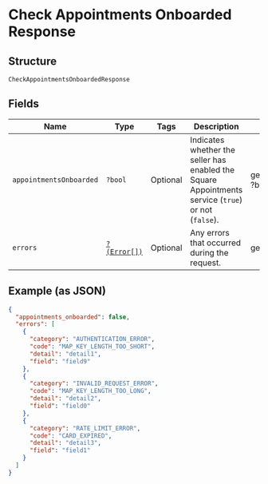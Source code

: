 
# Check Appointments Onboarded Response

## Structure

`CheckAppointmentsOnboardedResponse`

## Fields

| Name | Type | Tags | Description | Getter | Setter |
|  --- | --- | --- | --- | --- | --- |
| `appointmentsOnboarded` | `?bool` | Optional | Indicates whether the seller has enabled the Square Appointments service (`true`) or not (`false`). | getAppointmentsOnboarded(): ?bool | setAppointmentsOnboarded(?bool appointmentsOnboarded): void |
| `errors` | [`?(Error[])`](/doc/models/error.md) | Optional | Any errors that occurred during the request. | getErrors(): ?array | setErrors(?array errors): void |

## Example (as JSON)

```json
{
  "appointments_onboarded": false,
  "errors": [
    {
      "category": "AUTHENTICATION_ERROR",
      "code": "MAP_KEY_LENGTH_TOO_SHORT",
      "detail": "detail1",
      "field": "field9"
    },
    {
      "category": "INVALID_REQUEST_ERROR",
      "code": "MAP_KEY_LENGTH_TOO_LONG",
      "detail": "detail2",
      "field": "field0"
    },
    {
      "category": "RATE_LIMIT_ERROR",
      "code": "CARD_EXPIRED",
      "detail": "detail3",
      "field": "field1"
    }
  ]
}
```


